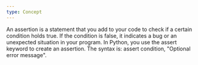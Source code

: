 ```yaml
---
type: Concept
---
```


An assertion is a statement that you add to your code to check if a certain condition holds true. If the condition is false, it indicates a bug or an unexpected situation in your program. In Python, you use the assert keyword to create an assertion. The syntax is: assert condition, "Optional error message".